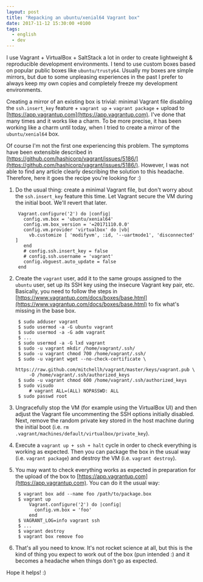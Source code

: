 ```yaml
---
layout: post
title: "Repacking an ubuntu/xenial64 Vagrant box"
date: 2017-11-12 15:30:00 +0100
tags:
  - english
  - dev
---
```


I use Vagrant + VirtualBox + SaltStack a lot in order to create lightweight & reproducible development environments. I tend to use custom boxes based on popular public boxes like `ubuntu/trusty64`. Usually my boxes are simple mirrors, but due to some unpleasing experiences in the past I prefer to always keep my own copies and completely freeze my development environments.

Creating a mirror of an existing box is trivial: minimal Vagrant file disabling the `ssh.insert_key` feature + `vagrant up` + `vagrant package` + upload to [https://app.vagrantup.com](https://app.vagrantup.com). I've done that many times and it works like a charm. To be more precise, it has been working like a charm until today, when I tried to create a mirror of the `ubuntu/xenial64` box.

<!--more-->

Of course I'm not the first one experiencing this problem. The symptoms have been extensible described in [https://github.com/hashicorp/vagrant/issues/5186/](https://github.com/hashicorp/vagrant/issues/5186/). However, I was not able to find any article clearly describing the solution to this headache. Therefore, here it goes the recipe you're looking for :)

1. Do the usual thing: create a minimal Vagrant file, but don't worry about the `ssh.insert_key` feature this time. Let Vagrant secure the VM during the initial boot. We'll revert that later.

        Vagrant.configure('2') do |config|
          config.vm.box = 'ubuntu/xenial64'
          config.vm.box_version = '=20171110.0.0'
          config.vm.provider 'virtualbox' do |vb|
            vb.customize [ 'modifyvm', :id, '--uartmode1', 'disconnected' ]
          end
          # config.ssh.insert_key = false
          # config.ssh.username = 'vagrant'
          config.vbguest.auto_update = false
        end

2. Create the `vagrant` user, add it to the same groups assigned to the `ubuntu` user, set up its SSH key using the insecure Vagrant key pair, etc. Basically, you need to follow the steps in [https://www.vagrantup.com/docs/boxes/base.html](https://www.vagrantup.com/docs/boxes/base.html) to fix what's missing in the base box.

        $ sudo adduser vagrant
        $ sudo usermod -a -G ubuntu vagrant
        $ sudo usermod -a -G adm vagrant
        $ ...
        $ sudo usermod -a -G lxd vagrant
        $ sudo -u vagrant mkdir /home/vagrant/.ssh/
        $ sudo -u vagrant chmod 700 /home/vagrant/.ssh/
        $ sudo -u vagrant wget --no-check-certificate \
            https://raw.github.com/mitchellh/vagrant/master/keys/vagrant.pub \
            -O /home/vagrant/.ssh/authorized_keys
        $ sudo -u vagrant chmod 600 /home/vagrant/.ssh/authorized_keys
        $ sudo visudo
            # vagrant ALL=(ALL) NOPASSWD: ALL
        $ sudo passwd root

3. Ungracefully stop the VM (for example using the VirtualBox UI) and then adjust the Vagrant file uncommenting the SSH options initially disabled. Next, remove the random private key stored in the host machine during the initial boot (i.e. `rm .vagrant/machines/default/virtualbox/private_key`).

4. Execute a `vagrant up + ssh + halt` cycle in order to check everything is working as expected. Then you can package the box in the usual way (i.e. `vagrant package`) and destroy the VM (i.e. `vagrant destroy`).

5. You may want to check everything works as expected in preparation for the upload of the box to [https://app.vagrantup.com](https://app.vagrantup.com). You can do it the usual way:

        $ vagrant box add --name foo /path/to/package.box
        $ vagrant up
            Vagrant.configure('2') do |config|
              config.vm.box = 'foo'
            end
        $ VAGRANT_LOG=info vagrant ssh
        $ ...
        $ vagrant destroy
        $ vagrant box remove foo

6. That's all you need to know. It's not rocket science at all, but this is the kind of thing you expect to work out of the box (pun intended :) and it becomes a headache when things don't go as expected.

Hope it helps! :)
